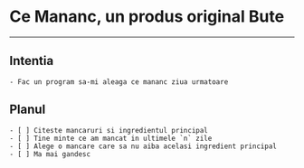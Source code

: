 # Ce Mananc, un produs original Bute
---
## Intentia
    - Fac un program sa-mi aleaga ce mananc ziua urmatoare
## Planul
    - [ ] Citeste mancaruri si ingredientul principal
    - [ ] Tine minte ce am mancat in ultimele `n` zile
    - [ ] Alege o mancare care sa nu aiba acelasi ingredient principal
    - [ ] Ma mai gandesc
